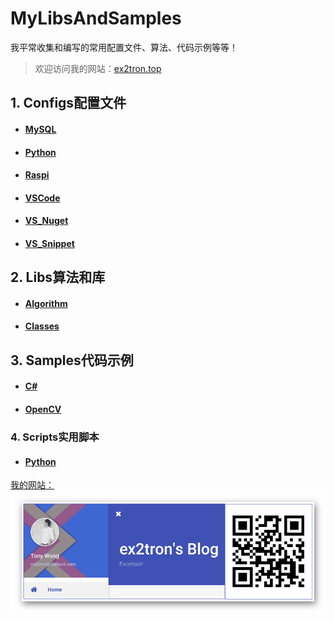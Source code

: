 # MyLibsAndSamples

我平常收集和编写的常用配置文件、算法、代码示例等等！

> 欢迎访问我的网站：[ex2tron.top](http://ex2tron.top)

## 1. Configs配置文件

- #### [MySQL](https://github.com/ex2tron/MyLibsAndSamples/tree/master/Configs/MySQL5.7.14(WAMP))

- #### [Python](https://github.com/ex2tron/MyLibsAndSamples/tree/master/Configs/Python)

- #### [Raspi](https://github.com/ex2tron/MyLibsAndSamples/tree/master/Configs/Raspi)

- #### [VSCode](https://github.com/ex2tron/MyLibsAndSamples/tree/master/Configs/VSCode)

- #### [VS_Nuget](https://github.com/ex2tron/MyLibsAndSamples/tree/master/Configs/VS_NuGet)

- #### [VS_Snippet](https://github.com/ex2tron/MyLibsAndSamples/tree/master/Configs/VS_Snippet)

## 2. Libs算法和库

- #### [Algorithm](https://github.com/ex2tron/MyLibsAndSamples/tree/master/Libs/Algorithm)

- #### [Classes](https://github.com/ex2tron/MyLibsAndSamples/tree/master/Libs/Classes)

## 3. Samples代码示例

- #### [C#](https://github.com/ex2tron/MyLibsAndSamples/tree/master/Samples/C%23)
- #### [OpenCV](https://github.com/ex2tron/MyLibsAndSamples/tree/master/Samples/OpenCV)

### 4. Scripts实用脚本

- #### [Python](https://github.com/ex2tron/MyLibsAndSamples/tree/master/Scripts/Python)

[我的网站：](http://ex2tron.top)
![blog_qrcode](.\blog_qrcode.png)